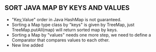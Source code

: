 SORT JAVA MAP BY KEYS AND VALUES
--------------------------------

* "Key,Value" order in Java HashMap is not guaranteed.
* Sorting a Map type class by "keys" is given by TreeMap, just TreeMap.putAll(map) will return sorted map by keys.
* Sorting a Map by "values" needs one more step, we need to define a Comparator that compares values to each other.
* New line added

